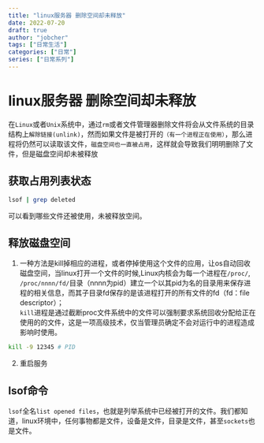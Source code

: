 ```yaml
---
title: "linux服务器 删除空间却未释放"
date: 2022-07-20
draft: true
author: "jobcher"
tags: ["日常生活"]
categories: ["日常"]
series: ["日常系列"]
---
```

# linux服务器 删除空间却未释放
在`Linux`或者`Unix`系统中，通过`rm`或者文件管理器删除文件将会从文件系统的目录结构上`解除链接(unlink)`，然而如果文件是被打开的`（有一个进程正在使用）`，那么进程将仍然可以读取该文件，`磁盘空间也一直被占用`，这样就会导致我们明明删除了文件，但是磁盘空间却未被释放

## 获取占用列表状态
```sh
lsof | grep deleted
```
可以看到哪些文件还被使用，未被释放空间。  
## 释放磁盘空间
1. 一种方法是kill掉相应的进程，或者停掉使用这个文件的应用，让os自动回收磁盘空间，当linux打开一个文件的时候,Linux内核会为每一个进程在`/proc/`, `/proc/nnnn/fd/`目录（nnnn为pid）建立一个以其pid为名的目录用来保存进程的相关信息，而其子目录fd保存的是该进程打开的所有文件的fd（fd：file descriptor）；  
`kill`进程是通过截断proc文件系统中的文件可以强制要求系统回收分配给正在使用的的文件，这是一项高级技术，仅当管理员确定不会对运行中的进程造成影响时使用。  
  
```sh
kill -9 12345 # PID
```
2. 重启服务

## lsof命令
`lsof`全名`list opened files`，也就是列举系统中已经被打开的文件。我们都知道，linux环境中，任何事物都是文件，设备是文件，目录是文件，甚至`sockets`也是文件。
